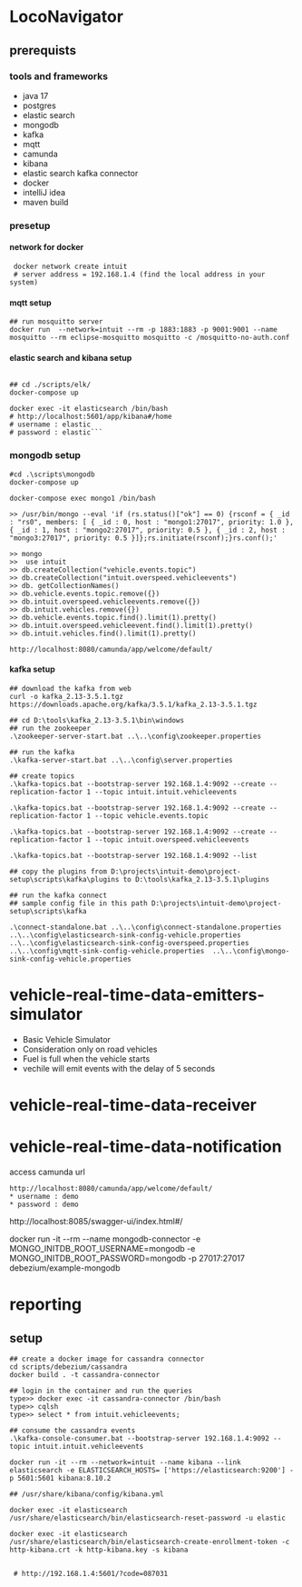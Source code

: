 # LocoNavigator

## prerequists

### tools and frameworks
* java 17
* postgres
* elastic search
* mongodb
* kafka
* mqtt
* camunda
* kibana
* elastic search kafka connector
* docker
* intelliJ idea
* maven build

### presetup

#### network for docker

```shell
 docker network create intuit 
 # server address = 192.168.1.4 (find the local address in your system)
```

####  mqtt setup
```shell
## run mosquitto server
docker run  --network=intuit --rm -p 1883:1883 -p 9001:9001 --name mosquitto --rm eclipse-mosquitto mosquitto -c /mosquitto-no-auth.conf
```

#### elastic search and kibana setup
```shell

## cd ./scripts/elk/
docker-compose up

docker exec -it elasticsearch /bin/bash
# http://localhost:5601/app/kibana#/home
# username : elastic
# password : elastic```

```

### mongodb setup
```shell
#cd .\scripts\mongodb
docker-compose up

docker-compose exec mongo1 /bin/bash

>> /usr/bin/mongo --eval 'if (rs.status()["ok"] == 0) {rsconf = { _id : "rs0", members: [ { _id : 0, host : "mongo1:27017", priority: 1.0 },{ _id : 1, host : "mongo2:27017", priority: 0.5 }, { _id : 2, host : "mongo3:27017", priority: 0.5 }]};rs.initiate(rsconf);}rs.conf();'

>> mongo
>>  use intuit
>> db.createCollection("vehicle.events.topic")
>> db.createCollection("intuit.overspeed.vehicleevents")
>> db. getCollectionNames()
>> db.vehicle.events.topic.remove({})
>> db.intuit.overspeed.vehicleevents.remove({})
>> db.intuit.vehicles.remove({})
>> db.vehicle.events.topic.find().limit(1).pretty()
>> db.intuit.overspeed.vehicleevent.find().limit(1).pretty()
>> db.intuit.vehicles.find().limit(1).pretty()
```



```shell
http://localhost:8080/camunda/app/welcome/default/
```

#### kafka setup

```shell
## download the kafka from web
curl -o kafka_2.13-3.5.1.tgz https://downloads.apache.org/kafka/3.5.1/kafka_2.13-3.5.1.tgz

## cd D:\tools\kafka_2.13-3.5.1\bin\windows
## run the zookeeper
.\zookeeper-server-start.bat ..\..\config\zookeeper.properties

## run the kafka
.\kafka-server-start.bat ..\..\config\server.properties

## create topics
.\kafka-topics.bat --bootstrap-server 192.168.1.4:9092 --create --replication-factor 1 --topic intuit.intuit.vehicleevents

.\kafka-topics.bat --bootstrap-server 192.168.1.4:9092 --create --replication-factor 1 --topic vehicle.events.topic

.\kafka-topics.bat --bootstrap-server 192.168.1.4:9092 --create --replication-factor 1 --topic intuit.overspeed.vehicleevents

.\kafka-topics.bat --bootstrap-server 192.168.1.4:9092 --list

## copy the plugins from D:\projects\intuit-demo\project-setup\scripts\kafka\plugins to D:\tools\kafka_2.13-3.5.1\plugins

## run the kafka connect
## sample config file in this path D:\projects\intuit-demo\project-setup\scripts\kafka

.\connect-standalone.bat ..\..\config\connect-standalone.properties  ..\..\config\elasticsearch-sink-config-vehicle.properties ..\..\config\elasticsearch-sink-config-overspeed.properties ..\..\config\mqtt-sink-config-vehicle.properties  ..\..\config\mongo-sink-config-vehicle.properties

```


# vehicle-real-time-data-emitters-simulator
* Basic Vehicle Simulator 
* Consideration only on road vehicles
* Fuel is full when the vehicle starts
* vechile will emit events with the delay of 5 seconds

# vehicle-real-time-data-receiver

# vehicle-real-time-data-notification


access camunda url
```
http://localhost:8080/camunda/app/welcome/default/
* username : demo
* password : demo
```

http://localhost:8085/swagger-ui/index.html#/






docker run -it --rm --name mongodb-connector -e MONGO_INITDB_ROOT_USERNAME=mongodb -e MONGO_INITDB_ROOT_PASSWORD=mongodb -p 27017:27017  debezium/example-mongodb


# reporting
## setup







```shell
## create a docker image for cassandra connector
cd scripts/debezium/cassandra
docker build . -t cassandra-connector
```





``` shell
## login in the container and run the queries
type>> docker exec -it cassandra-connector /bin/bash
type>> cqlsh
type>> select * from intuit.vehicleevents;
```

```shell
## consume the cassandra events
.\kafka-console-consumer.bat --bootstrap-server 192.168.1.4:9092 --topic intuit.intuit.vehicleevents
```

```shell
docker run -it --rm --network=intuit --name kibana --link elasticsearch -e ELASTICSEARCH_HOSTS= ['https://elasticsearch:9200'] -p 5601:5601 kibana:8.10.2

## /usr/share/kibana/config/kibana.yml

docker exec -it elasticsearch /usr/share/elasticsearch/bin/elasticsearch-reset-password -u elastic

docker exec -it elasticsearch /usr/share/elasticsearch/bin/elasticsearch-create-enrollment-token -c http-kibana.crt -k http-kibana.key -s kibana


 # http://192.168.1.4:5601/?code=087031

```